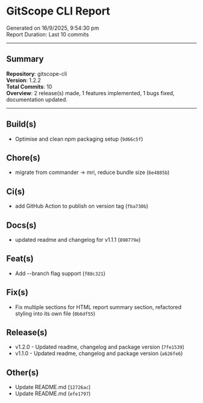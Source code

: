 # GitScope CLI Report
Generated on 16/9/2025, 9:54:30 pm  
Report Duration: Last 10 commits  

---

## Summary

**Repository**: gitscope-cli  
**Version**: 1.2.2  
**Total Commits**: 10  
**Overview**: 2 release(s) made, 1 features implemented, 1 bugs fixed, documentation updated.  


---

## Build(s)
- Optimise and clean npm packaging setup (`9d66c5f`)

## Chore(s)
- migrate from commander → mri, reduce bundle size (`6e4885b`)

## Ci(s)
- add GitHub Action to publish on version tag (`fba730b`)

## Docs(s)
- updated readme and changelog for v1.1.1 (`890779e`)

## Feat(s)
- Add --branch flag support (`f88c321`)

## Fix(s)
- Fix multiple sections for HTML report summary section, refactored styling into its own file (`0b6df55`)

## Release(s)
- v1.2.0 - Updated readme, changelog and package version (`7fe1539`)
- v1.1.0 - Updated readme, changelog and package version (`a626fe6`)

## Other(s)
- Update README.md (`12726ac`)
- Update README.md (`efe1797`)